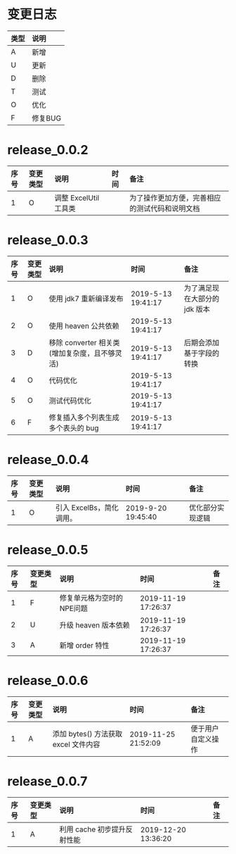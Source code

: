 # 变更日志

| 类型 | 说明 |
|:----|:----|
| A | 新增 |
| U | 更新 |
| D | 删除 |
| T | 测试 |
| O | 优化 |
| F | 修复BUG |

# release_0.0.2

| 序号 | 变更类型 | 说明 | 时间 | 备注 |
|:---|:---|:---|:---|:--|
|  1 | O | 调整 ExcelUtil 工具类 | | 为了操作更加方便，完善相应的测试代码和说明文档 |

# release_0.0.3

| 序号 | 变更类型 | 说明 | 时间 | 备注 |
|:---|:---|:---|:---|:--|
|  1 | O | 使用 jdk7 重新编译发布 | 2019-5-13 19:41:17 | 为了满足现在大部分的 jdk 版本 |
|  2 | O | 使用 heaven 公共依赖 | 2019-5-13 19:41:17 | |
|  3 | D | 移除 converter 相关类(增加复杂度，且不够灵活) | 2019-5-13 19:41:17 | 后期会添加基于字段的转换 |
|  4 | O | 代码优化 | 2019-5-13 19:41:17 | |
|  5 | O | 测试代码优化 | 2019-5-13 19:41:17 | |
|  6 | F | 修复插入多个列表生成多个表头的 bug | 2019-5-13 19:41:17 | |


# release_0.0.4

| 序号 | 变更类型 | 说明 | 时间 | 备注 |
|:---|:---|:---|:---|:--|
|  1 | O | 引入 ExcelBs，简化调用。 | 2019-9-20 19:45:40 | 优化部分实现逻辑 |

# release_0.0.5

| 序号 | 变更类型 | 说明 | 时间 | 备注 |
|:---|:---|:---|:---|:--|
|  1 | F | 修复单元格为空时的NPE问题 | 2019-11-19 17:26:37 | |
|  2 | U | 升级 heaven 版本依赖 | 2019-11-19 17:26:37 | |
|  3 | A | 新增 order 特性 | 2019-11-19 17:26:37 | |

# release_0.0.6

| 序号 | 变更类型 | 说明 | 时间 | 备注 |
|:---|:---|:---|:---|:--|
|  1 | A | 添加 bytes() 方法获取 excel 文件内容  | 2019-11-25 21:52:09 | 便于用户自定义操作 |

# release_0.0.7

| 序号 | 变更类型 | 说明 | 时间 | 备注 |
|:---|:---|:---|:---|:--|
|  1 | A | 利用 cache 初步提升反射性能  | 2019-12-20 13:36:20 | |
